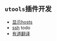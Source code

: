 ## `utools`插件开发

- [显示hosts](https://github.com/yhan219/utools-plugin/tree/master/show-hosts)
- [ssh](https://github.com/yhan219/utools-plugin/tree/master/ssh) todo
- [有道翻译](https://github.com/yhan219/utools-plugin/tree/master/youdao-translate)
